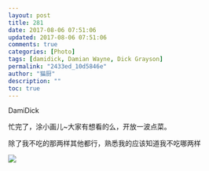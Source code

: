```yaml
---
layout: post
title: 281
date: 2017-08-06 07:51:06
updated: 2017-08-06 07:51:06
comments: true
categories: [Photo]
tags: [damidick, Damian Wayne, Dick Grayson]
permalink: "2433ed_10d5846e"
author: "猫厨"
description: ""
toc: true
---
```


<p>DamiDick</p> 
<p>忙完了，涂小画儿~大家有想看的么，开放一波点菜。</p> 
<p>除了我不吃的那两样其他都行，熟悉我的应该知道我不吃哪两样</p>

![](https://nos.netease.com/imglf2/img/cVZNdzJtQk9JV2ZPaWhwMGRuaU1GSHVoYnFBR0YvZ1B6TDFVakllZnJxdFRwRWE0d3NVWElBPT0.jpg)